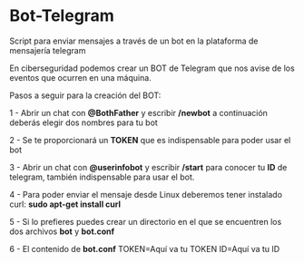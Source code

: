 # Bot-Telegram
Script para enviar mensajes a través de un bot en la plataforma de mensajería telegram

En ciberseguridad podemos crear un BOT de Telegram que nos avise de los eventos que ocurren en una máquina.

Pasos a seguir para la creación del BOT:
  
  1 - Abrir un chat con **@BothFather** y escribir **/newbot** a continuación deberás elegir dos nombres para tu bot
  
  2 - Se te proporcionará un **TOKEN** que es indispensable para poder usar el bot
  
  3 - Abrir un chat con **@userinfobot** y escribir **/start** para conocer tu **ID** de telegram, también indispensable para usar el bot.
  
  4 - Para poder enviar el mensaje desde Linux deberemos tener instalado curl:
                        **sudo apt-get install curl**
                        
  5 - Si lo prefieres puedes crear un directorio en el que se encuentren los dos archivos **bot** y **bot.conf**
  
  6 - El contenido de **bot.conf**
      TOKEN=Aquí va tu TOKEN
      ID=Aquí va tu ID
